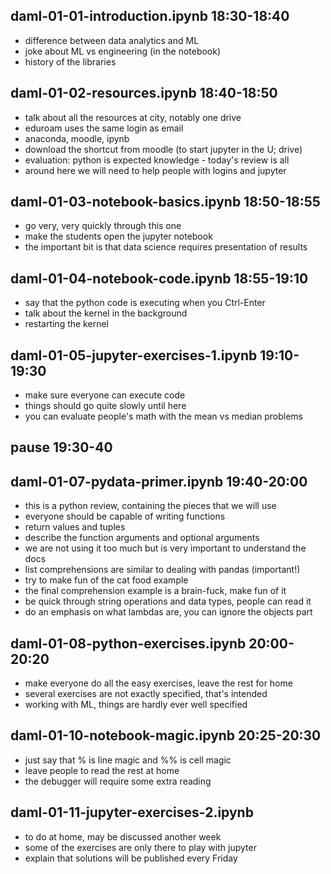 ## daml-01-01-introduction.ipynb 18:30-18:40

- difference between data analytics and ML
- joke about ML vs engineering (in the notebook)
- history of the libraries

## daml-01-02-resources.ipynb 18:40-18:50

- talk about all the resources at city, notably one drive
- eduroam uses the same login as email
- anaconda, moodle, ipynb
- download the shortcut from moodle (to start jupyter in the U; drive)
- evaluation: python is expected knowledge - today's review is all
- around here we will need to help people with logins and jupyter

## daml-01-03-notebook-basics.ipynb 18:50-18:55

- go very, very quickly through this one
- make the students open the jupyter notebook
- the important bit is that data science requires presentation of results

## daml-01-04-notebook-code.ipynb 18:55-19:10

- say that the python code is executing when you Ctrl-Enter
- talk about the kernel in the background
- restarting the kernel

## daml-01-05-jupyter-exercises-1.ipynb 19:10-19:30

- make sure everyone can execute code
- things should go quite slowly until here
- you can evaluate people's math with the mean vs median problems

## pause 19:30-40

## daml-01-07-pydata-primer.ipynb 19:40-20:00

- this is a python review, containing the pieces that we will use
- everyone should be capable of writing functions
- return values and tuples
- describe the function arguments and optional arguments
- we are not using it too much but is very important to understand the docs
- list comprehensions are similar to dealing with pandas (important!)
- try to make fun of the cat food example
- the final comprehension example is a brain-fuck, make fun of it
- be quick through string operations and data types, people can read it
- do an emphasis on what lambdas are, you can ignore the objects part

## daml-01-08-python-exercises.ipynb 20:00-20:20

- make everyone do all the easy exercises, leave the rest for home
- several exercises are not exactly specified, that's intended
- working with ML, things are hardly ever well specified

## daml-01-10-notebook-magic.ipynb 20:25-20:30

- just say that % is line magic and %% is cell magic
- leave people to read the rest at home
- the debugger will require some extra reading

## daml-01-11-jupyter-exercises-2.ipynb

- to do at home, may be discussed another week
- some of the exercises are only there to play with jupyter
- explain that solutions will be published every Friday

